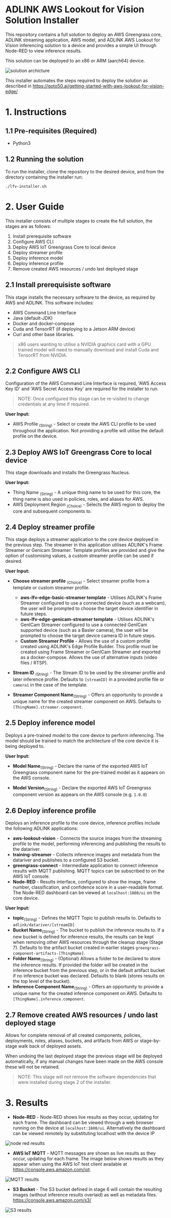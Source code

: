 # ADLINK AWS Lookout for Vision Solution Installer

This repository contains a full solution to deploy an AWS Greengrass core, ADLINK streaming application, AWS model, and ADLINK AWS Lookout for Vision inferencing solution to a device and provides a simple UI through Node-RED to view inference results.

This solution can be deployed to an x86 or ARM (aarch64) device.

![solution archicture](./images/ADLINK-LFV-Solution-Architecture-v1.6-700x656.png)


This installer automates the steps required to deploy the solution as described in <https://goto50.ai/getting-started-with-aws-lookout-for-vision-edge/>

# 1. Instructions
## 1.1 Pre-requisites (Required)
- Python3

## 1.2 Running the solution

To run the installer, clone the repository to the desired device, and from the directory containing the installer run:
``` 
./lfv-installer.sh
``` 

# 2. User Guide 

This installer consists of multiple stages to create the full solution, the stages are as follows:

1)  Install prerequisite software
2)  Configure AWS CLI
3)  Deploy AWS IoT Greengrass Core to local device
4)  Deploy streamer profile
5)  Deploy inference model
6)  Deploy inference profile
7)  Remove created AWS resources / undo last deployed stage


## 2.1 Install prerequisiste software

This stage installs the necessary software to the device, as required by AWS and ADLINK. 
This software includes:
- AWS Command Line Interface 
- Java (default-JDK)
- Docker and docker-compose
- Cuda and TensorRT (if deploying to a Jetson ARM device)
- Curl and other base libraries.

> x86 users wanting to utilise a NVIDIA graphics card with a GPU trained model will need to manually download and install Cuda and TensorRT from NVIDIA.

## 2.2 Configure AWS CLI

Configuration of the AWS Command Line Interface is required, 'AWS Access Key ID' and 'AWS Secret Access Key' are required for the installer to run. 

>NOTE: Once configured this stage can be re-visited to change credentials at any time if required.

**User Input:**

- AWS Profile <sub>(String)</sub> - Select or create the AWS CLI profile to be used throughout the application. Not providing a profile will utilise the default profile on the device.


## 2.3 Deploy AWS IoT Greengrass Core to local device


This stage downloads and installs the Greengrass Nucleus. 

**User Input:**

- Thing Name <sub>(String)</sub> - A unique thing name to be used for this core, the thing name is also used in policies, roles, and aliases for AWS.
- AWS Deployment Region <sub>(Choice)</sub> - Selects the AWS region to deploy the core and subsequent components to.


## 2.4 Deploy streamer profile

This stage deploys a streamer application to the core device deployed in the previous step. The streamer in this application utilises ADLINK's Frame Streamer or Genicam Streamer. Template profiles are provided and give the option of customising values, a custom streamer profile can be used if desired. 

**User Input:**

- **Choose streamer profile** <sub>(Choice)</sub> - Select streamer profile from a template or custom streamer profile. 
  - **aws-lfv-edge-basic-streamer template** - Utilises ADLINK's Frame Streamer configured to use a connected device (such as a webcam), the user will be prompted to choose the target device identifier in future steps.
  - **aws-lfv-edge-genicam-streamer template** - Utilises ADLINK's GenICam Streamer configured to use a connected GenICam supported device (such as a Basler camera), the user will be prompted to choose the target device camera ID in future steps.
  - **Custom Streamer Profile** - Allows the use of a custom profile created using ADLINK's Edge Profile Builder. This profile must be created using Frame Streamer or GenICam Streamer and exported as a docker-compose. Allows the use of alternative inputs (video files / RTSP).

- **Stream ID** <sub>(String)</sub> - The Stream ID to be used by the streamer profile and later inference profile. Defaults to `[streamID]` in a provided profile file or `camera1` in the case of the template.

- **Streamer Component Name**<sub>(String)</sub> - Offers an opportunity to provide a unique name for the created streamer component on AWS. Defaults to `[ThingName].streamer.component`.

## 2.5 Deploy inference model

Deploys a pre-trained model to the core device to perform inferencing. The model should be trained to match the architecture of the core device it is being deployed to.

**User Input:**

- **Model Name**<sub>(String)</sub> - Declare the name of the exported AWS IoT Greengrass component name for the pre-trained model as it appears on the AWS console.

- **Model Version**<sub>(String)</sub> - Declare the exported AWS IoT Greengrass component version as appears on the AWS console (e.g. `1.0.0`)

## 2.6 Deploy inference profile

Deploys an inference profile to the core device, inference profiles include the following ADLINK applications:
- **aws-lookout-vision** - Connects the source images from the streaming profile to the model, performing inferencing and publishing the results to the datariver.
- **training-streamer** -  Collects inference images and metadata from the datariver and publishes to a configured S3 bucket.
- **greengrass-connect** - Intermediate application to connect inference results with MQTT publishing. MQTT topics can be subscribed to on the AWS IoT console.
- **Node-RED** - Results interface, configured to show the image, frame number, classification, and confidence score in a user-readable format. The Node-RED dashboard can be viewed at `localhost:1880/ui` on the core device.

**User Input:**

- **topic**<sub>(String)</sub> - Defines the MQTT Topic to publish results to. Defaults to `adlink/datariver/[streamID]`
- **Bucket Name**<sub>(String)</sub> -  The bucket to publish the inference results to. If a new bucket is defined for inference results, the results can be kept when removing other AWS resources through the cleanup stage (Stage 7). Defaults to the artifact bucket created in earlier stages `greengrass-component-artifacts-[ThingName]`.  
- **Folder Name**<sub>(String)</sub> -  (Optional) Allows a folder to be declared to store the inference results. If provided the folder will be created in the inference bucket from the previous step, or in the default artifact bucket if no inference bucket was declared. Defaults to blank (stores results on the top level of the bucket).
- **Inference Component Name**<sub>(String)</sub> - Offers an opportunity to provide a unique name for the created inference component on AWS. Defaults to `[ThingName].inference.component`.

## 2.7 Remove created AWS resources / undo last deployed stage

Allows for complete removal of all created components, policies, deployments, roles, aliases, buckets, and artifacts from AWS or stage-by-stage walk back of deployed assets. 

When undoing the last deployed stage the previous stage will be deployed automatically, if any manual changes have been made on the AWS console these will not be retained. 

> NOTE: This stage will not remove the software dependencies that were installed during stage 2 of the installer. 



# 3. Results

- **Node-RED** - Node-RED shows live results as they occur, updating for each frame. The dashboard can be viewed through a web browser running on the device at `localhost:1880/ui`. Alternatively the dashboard can be viewed remotely by substituting localhost with the device IP

![node red results](/images/node-red.png)

- **AWS IoT MQTT** - MQTT messages are shown as live results as they occur, updating for each frame. The image below shows results as they appear when using the AWS IoT test client available at <https://console.aws.amazon.com/iot>.

![MQTT results](/images/MQTT.png)

- **S3 Bucket** - The S3 bucket defined in stage 6 will contain the resulting images (without inference results overlaid) as well as metadata files. <https://console.aws.amazon.com/s3/>

![S3 results](/images/S3Bucket.png)